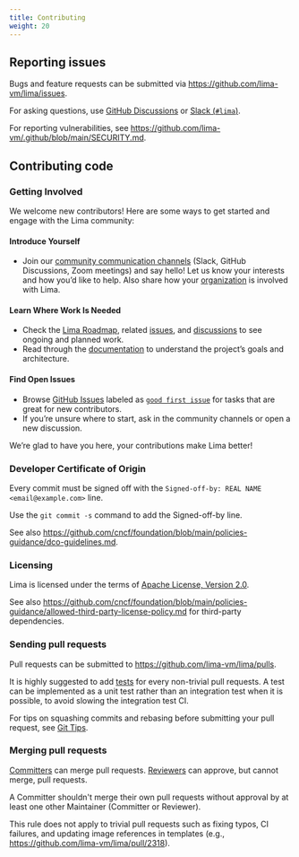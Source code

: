 ```yaml
---
title: Contributing
weight: 20
---
```


## Reporting issues

Bugs and feature requests can be submitted via <https://github.com/lima-vm/lima/issues>.

For asking questions, use [GitHub Discussions](https://github.com/lima-vm/lima/discussions) or [Slack (`#lima`)](https://slack.cncf.io).

For reporting vulnerabilities, see <https://github.com/lima-vm/.github/blob/main/SECURITY.md>.

## Contributing code

### Getting Involved

We welcome new contributors! Here are some ways to get started and engage with the Lima community:

#### Introduce Yourself

- Join our [community communication channels](https://lima-vm.io/docs/community/#communication-channels) (Slack, GitHub Discussions, Zoom meetings) and say hello! Let us know your interests and how you’d like to help. Also share how your [organization](https://github.com/lima-vm/lima/discussions/2390) is involved with Lima.

#### Learn Where Work Is Needed

- Check the [Lima Roadmap](https://lima-vm.io/docs/community/roadmap/), related [issues](https://github.com/lima-vm/lima/issues), and [discussions](https://github.com/lima-vm/lima/discussions) to see ongoing and planned work.
- Read through the [documentation](https://lima-vm.io/docs/) to understand the project’s goals and architecture.

#### Find Open Issues

- Browse [GitHub Issues](https://github.com/lima-vm/lima/issues) labeled as [`good first issue`](https://github.com/lima-vm/lima/issues?q=is%3Aissue+is%3Aopen+label%3A%22good+first+issue%22) for tasks that are great for new contributors.
- If you’re unsure where to start, ask in the community channels or open a new discussion.

We’re glad to have you here, your contributions make Lima better!

### Developer Certificate of Origin

Every commit must be signed off with the `Signed-off-by: REAL NAME <email@example.com>` line.

Use the `git commit -s` command to add the Signed-off-by line.

See also <https://github.com/cncf/foundation/blob/main/policies-guidance/dco-guidelines.md>.

### Licensing

Lima is licensed under the terms of [Apache License, Version 2.0](https://github.com/lima-vm/lima/blob/master/LICENSE).

See also <https://github.com/cncf/foundation/blob/main/policies-guidance/allowed-third-party-license-policy.md> for third-party dependencies.

### Sending pull requests

Pull requests can be submitted to <https://github.com/lima-vm/lima/pulls>.

It is highly suggested to add [tests](../../dev/testing/) for every non-trivial pull requests.
A test can be implemented as a unit test rather than an integration test when it is possible,
to avoid slowing the integration test CI.

For tips on squashing commits and rebasing before submitting your pull request, see [Git Tips](../dev/git.md).

### Merging pull requests

[Committers](../governance) can merge pull requests.
[Reviewers](../governance) can approve, but cannot merge, pull requests.

A Committer shouldn't merge their own pull requests without approval by at least one other Maintainer (Committer or Reviewer).

This rule does not apply to trivial pull requests such as fixing typos, CI failures,
and updating image references in templates (e.g., <https://github.com/lima-vm/lima/pull/2318>).
